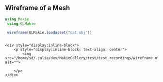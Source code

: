 ## Wireframe of a Mesh

```julia
using Makie
 using GLMakie

 wireframe(GLMakie.loadasset("cat.obj"))


```
```@raw html

<div style="display:inline-block">
    <p style="display:inline-block; text-align: center">
        <img src="/home/sd/.julia/dev/MakieGallery/test/test_recordings/wireframe_of_a_mesh/media/image.jpg" alt="">

    </p>
</div>

```
